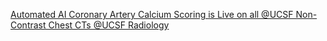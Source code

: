 [Automated AI Coronary Artery Calcium Scoring is Live on all @UCSF Non-Contrast Chest CTs   @UCSF Radiology](https://qi.tc/qi/112578)
